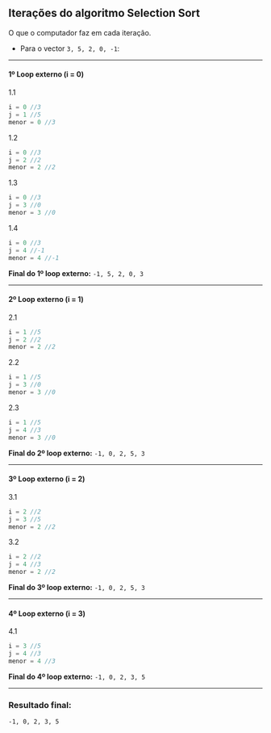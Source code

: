 ## Iterações do algoritmo Selection Sort
O que o computador faz em cada iteração.

- Para o vector `3, 5, 2, 0, -1`:

---

#### 1º Loop externo (i = 0)
1.1
```cpp
i = 0 //3  
j = 1 //5  
menor = 0 //3  
```
1.2
```cpp
i = 0 //3  
j = 2 //2  
menor = 2 //2  
```
1.3
```cpp
i = 0 //3  
j = 3 //0  
menor = 3 //0  
```
1.4
```cpp
i = 0 //3  
j = 4 //-1  
menor = 4 //-1  
```

**Final do 1º loop externo:** `-1, 5, 2, 0, 3`

---

#### 2º Loop externo (i = 1)
2.1
```cpp
i = 1 //5  
j = 2 //2  
menor = 2 //2  
```
2.2
```cpp
i = 1 //5  
j = 3 //0  
menor = 3 //0  
```
2.3
```cpp
i = 1 //5  
j = 4 //3  
menor = 3 //0  
```

**Final do 2º loop externo:** `-1, 0, 2, 5, 3`

---

#### 3º Loop externo (i = 2)
3.1
```cpp
i = 2 //2  
j = 3 //5  
menor = 2 //2  
```
3.2
```cpp
i = 2 //2  
j = 4 //3  
menor = 2 //2  
```
**Final do 3º loop externo:** `-1, 0, 2, 5, 3`

---

#### 4º Loop externo (i = 3)
4.1
```cpp
i = 3 //5  
j = 4 //3  
menor = 4 //3  
```

**Final do 4º loop externo:** `-1, 0, 2, 3, 5`

---

### Resultado final:
`-1, 0, 2, 3, 5`
